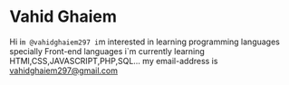 # Vahid Ghaiem
Hi i`m @vahidghaiem297
i`m interested in learning programming languages specially Front-end languages 
i`m currently learning HTMl,CSS,JAVASCRIPT,PHP,SQL...
my email-address is vahidghaiem297@gmail.com